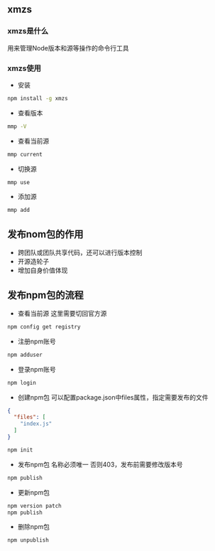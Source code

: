 ## xmzs 

### xmzs是什么
用来管理Node版本和源等操作的命令行工具

### xmzs使用
- 安装
```sh
npm install -g xmzs
```
- 查看版本
```sh
mmp -V
```
- 查看当前源
```sh
mmp current
```
- 切换源
```sh
mmp use 
```
- 添加源
```sh
mmp add
```


## 发布nom包的作用
- 跨团队或团队共享代码，还可以进行版本控制
- 开源造轮子
- 增加自身价值体现

## 发布npm包的流程
- 查看当前源
这里需要切回官方源
```sh
npm config get registry
```

- 注册npm账号
```sh
npm adduser
```
- 登录npm账号
```sh
npm login
```
- 创建npm包
可以配置package.json中files属性，指定需要发布的文件
```json
{
  "files": [
    "index.js"
  ]
}
```
```sh
npm init
```
- 发布npm包
名称必须唯一 否则403，发布前需要修改版本号
```sh
npm publish
```
- 更新npm包
```sh
npm version patch
npm publish
```
- 删除npm包
```sh
npm unpublish
```


